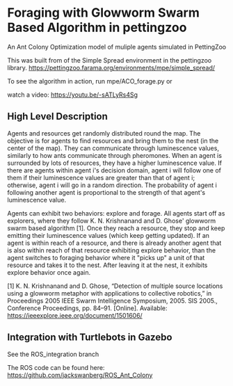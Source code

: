 # Foraging with Glowworm Swarm Based Algorithm in pettingzoo
An Ant Colony Optimization model of muliple agents simulated in PettingZoo

This was built from of the Simple Spread environment in the pettingzoo library.
https://pettingzoo.farama.org/environments/mpe/simple_spread/

To see the algorithm in action, run mpe/ACO_forage.py or

watch a video: https://youtu.be/-sATLyRs4Sg

## High Level Description
Agents and resources get randomly distributed round the map. The objective is for agents to find resources and bring them to the nest (in the center of the map). They can communicate through luminescence values, similarly to how ants communicate through pheromones. When an agent is surrounded by lots of resources, they have a higher luminescence value. If there are agents within agent i's decision domain, agent i will follow one of them if their luminescence values are greater than that of agent i; otherwise, agent i will go in a random direction. The probability of agent i following another agent is proportional to the strength of that agent's luminescence value.

Agents can exhibit two behaviors: explore and forage. All agents start off as explorers, where they follow K. N. Krishnanand and D. Ghose' glowworm swarm based algorithm [1]. Once they reach a resource, they stop and keep emitting their luminescence values (which keep getting updated). If an agent is within reach of a resource, and there is already another agent that is also within reach of that resource exhibiting explore behavior, than the agent switches to foraging behavior where it "picks up" a unit of that resource and takes it to the nest. After leaving it at the nest, it exhibits explore behavior once again.


[1] K. N. Krishnanand and D. Ghose, “Detection of multiple source locations using a glowworm metaphor with applications to collective
robotics,” in Proceedings 2005 IEEE Swarm Intelligence Symposium, 2005. SIS 2005., Conference Proceedings, pp. 84–91. [Online].
Available: https://ieeexplore.ieee.org/document/1501606/

## Integration with Turtlebots in Gazebo
See the ROS_integration branch

The ROS code can be found here: https://github.com/jackswanberg/ROS_Ant_Colony
